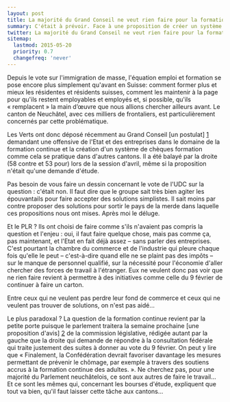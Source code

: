 ```yaml
---
layout: post
title: La majorité du Grand Conseil ne veut rien faire pour la formation continue
summary: C'était à prévoir. Face à une proposition de créer un système de chèques de formation continue, la droite du Grand Conseil dit non. Et attend de la Confédération qu'elle le fasse à notre place. Mais elle plébiscite le fédéralisme concernant les bourses d'étude...
twitter: La majorité du Grand Conseil ne veut rien faire pour la formation continue
sitemap:
  lastmod: 2015-05-20
  priority: 0.7
  changefreq: 'never'
---
```


Depuis le vote sur l'immigration de masse, l'équation emploi et formation se pose encore plus simplement qu'avant en Suisse: comment former plus et mieux les résidentes et résidents suisses, 
comment les maintenir à la page pour qu'ils restent employables et employés et, si possible, qu'ils « remplacent » la main d’œuvre que nous allions chercher ailleurs avant. Le canton de Neuchâtel, 
avec ces milliers de frontaliers, est particulièrement concernés par cette problématique.

Les Verts ont donc déposé récemment au Grand Conseil [un postulat] [1] demandant une offensive de l'Etat et des entreprises dans le domaine de la formation continue et la création d'un système de chèques formation 
comme cela se pratique dans d'autres cantons. Il a été balayé par la droite (58 contre et 53 pour) lors de la session d'avril, même si la proposition n'était qu'une demande d'étude.

Pas besoin de vous faire un dessin concernant le vote de l'UDC sur la question : c'était non. Il faut dire que le groupe sait très bien agiter les épouvantails pour faire 
accepter des solutions simplistes. Il sait moins par contre proposer des solutions pour sortir le pays de la merde dans laquelle ces propositions nous ont mises. Après moi le déluge.

Et le PLR ? Ils ont choisi de faire comme s'ils n'avaient pas compris la question et l'enjeu : oui, il faut faire quelque chose, mais pas comme ça, pas maintenant, et l'Etat en fait déjà 
assez – sans parler des entreprises. C'est pourtant la chambre du commerce et de l'industrie qui pleure chaque fois qu'elle le peut – c'est-à-dire quand elle ne se plaint pas des impôts – sur 
le manque de personnel qualifié, sur la nécessité pour l'économie d'aller chercher des forces de travail à l'étranger. Eux ne veulent donc pas voir que ne rien faire revient à permettre à 
des initiatives comme celle du 9 février de continuer à faire un carton.

Entre ceux qui ne veulent pas perdre leur fond de commerce et ceux qui ne veulent pas trouver de solutions, on n'est pas aidé…

Le plus paradoxal ? La question de la formation continue revient par la petite porte puisque le parlement traitera la semaine prochaine [une proposition d'avis] [2] de la 
commission législative, rédigée autant par la gauche que la droite qui demande de répondre à la consultation fédérale qui traite justement des suites à donner au vote du 9 février. On peut y lire que « Finalement, 
la Confédération devrait favoriser davantage les mesures permettant de prévenir le chômage, par exemple à travers des soutiens accrus à la formation continue des adultes. ». Ne cherchez pas, pour une majorité 
du Parlement neuchâtelois, ce sont aux autres de faire le travail... Et ce sont les mêmes qui, concernant les bourses d'étude, expliquent que tout va bien, qu'il faut laisser cette tâche aux cantons...

[1]: http://www.ne.ch/autorites/GC/objets/Documents/Postulats/2015/15116.pdf
[2]: http://www.ne.ch/autorites/GC/objets/Documents/PropositionsAvis/2015/15143.pdf

